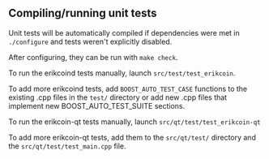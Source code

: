 Compiling/running unit tests
------------------------------------

Unit tests will be automatically compiled if dependencies were met in `./configure`
and tests weren't explicitly disabled.

After configuring, they can be run with `make check`.

To run the erikcoind tests manually, launch `src/test/test_erikcoin`.

To add more erikcoind tests, add `BOOST_AUTO_TEST_CASE` functions to the existing
.cpp files in the `test/` directory or add new .cpp files that
implement new BOOST_AUTO_TEST_SUITE sections.

To run the erikcoin-qt tests manually, launch `src/qt/test/test_erikcoin-qt`

To add more erikcoin-qt tests, add them to the `src/qt/test/` directory and
the `src/qt/test/test_main.cpp` file.

